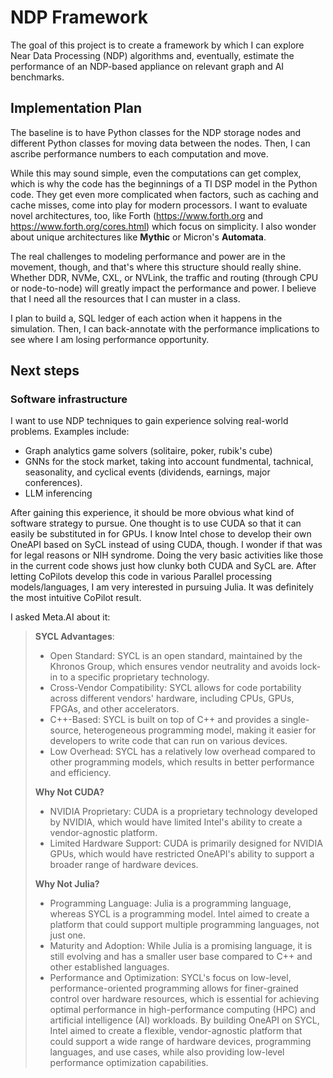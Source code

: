 # NDP Framework
The goal of this project is to create a framework by which I can explore Near Data Processing (NDP) algorithms and, eventually, estimate the performance of an NDP-based appliance on relevant graph and AI benchmarks.

## Implementation Plan
The baseline is to have Python classes for the NDP storage nodes and different Python classes for moving data between the nodes. Then, I can ascribe performance numbers to each computation and move. 

While this may sound simple, even the computations can get complex, which is why the code has the beginnings of a TI DSP model in the Python code. They get even more complicated when factors, such as caching and cache misses, come into play for modern processors. I want to evaluate novel architectures, too, like Forth (https://www.forth.org and https://www.forth.org/cores.html) which focus on simplicity. I also wonder about unique architectures like **Mythic** or Micron's **Automata**.

The real challenges to modeling performance and power are in the movement, though, and that's where this structure should really shine. Whether DDR, NVMe, CXL, or NVLink, the traffic and routing (through CPU or node-to-node) will greatly impact the performance and power. I believe that I need all the resources that I can muster in a class.

I plan to build a, SQL ledger of each action when it happens in the simulation. Then, I can back-annotate with the performance implications to see where I am losing performance opportunity.

## Next steps
### Software infrastructure
I want to use NDP techniques to gain experience solving real-world problems. Examples include:
- Graph analytics game solvers (solitaire, poker, rubik's cube)
- GNNs for the stock market, taking into account fundmental, tachnical, seasonality, and cyclical events (dividends, earnings, major conferences).
- LLM inferencing
  
After gaining this experience, it should be more obvious what kind of software strategy to pursue. One thought is to use CUDA so that it can easily be substituted in for GPUs. I know Intel chose to develop their own OneAPI based on SyCL instead of using CUDA, though. I wonder if that was for legal reasons or NIH syndrome. Doing the very basic activities like those in the current code shows just how clunky both CUDA and SyCL are. After letting CoPilots develop this code in various Parallel processing models/languages, I am very interested in pursuing Julia. It was definitely the most intuitive CoPilot result.

I asked Meta.AI about it:
> **SYCL Advantages**:
> - Open Standard: SYCL is an open standard, maintained by the Khronos Group, which ensures vendor neutrality and avoids lock-in to a specific proprietary technology.
> - Cross-Vendor Compatibility: SYCL allows for code portability across different vendors' hardware, including CPUs, GPUs, FPGAs, and other accelerators.
> - C++-Based: SYCL is built on top of C++ and provides a single-source, heterogeneous programming model, making it easier for developers to write code that can run on various devices.
> - Low Overhead: SYCL has a relatively low overhead compared to other programming models, which results in better performance and efficiency.
> 
> **Why Not CUDA?**
> - NVIDIA Proprietary: CUDA is a proprietary technology developed by NVIDIA, which would have limited Intel's ability to create a vendor-agnostic platform.
> - Limited Hardware Support: CUDA is primarily designed for NVIDIA GPUs, which would have restricted OneAPI's ability to support a broader range of hardware devices.
> 
> **Why Not Julia?**
> - Programming Language: Julia is a programming language, whereas SYCL is a programming model. Intel aimed to create a platform that could support multiple programming languages, not just one.
> - Maturity and Adoption: While Julia is a promising language, it is still evolving and has a smaller user base compared to C++ and other established languages.
> - Performance and Optimization: SYCL's focus on low-level, performance-oriented programming allows for finer-grained control over hardware resources, which is essential for achieving optimal performance in high-performance computing (HPC) and artificial intelligence (AI) workloads.
> By building OneAPI on SYCL, Intel aimed to create a flexible, vendor-agnostic platform that could support a wide range of hardware devices, programming languages, and use cases, while also providing low-level performance optimization capabilities.
